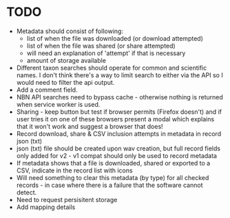 # TODO
- Metadata should consist of following:
    - list of when the file was downloaded (or download attempted)
    - list of when the file was shared (or share attempted)
    - will need an explanation of 'attempt' if that is necessary
    - amount of storage available
- Different taxon searches should operate for common and scientific names. I don't think there's a way to limit search to either via the API so I would need to filter the api output.
- Add a comment field.
- NBN API searches need to bypass cache - otherwise nothing is returned when service worker is used.
- Sharing - keep button but test if browser permits (Firefox doesn't) and if user tries it on one of these browsers present a modal which explains that it won't work and suggest a browser that does!
- Record download, share & CSV inclusion attempts in metadata in record json (txt)
- json (txt) file should be created upon wav creation, but full record fields only added for v2 - v1 compat should only be used to record metadata
- If metadata shows that a file is downloaded, shared or exported to a CSV, indicate in the record list with icons
- Will need something to clear this metadata (by type) for all checked records - in case where there is a failure that the software cannot detect.
- Need to request persisitent storage
- Add mapping details
